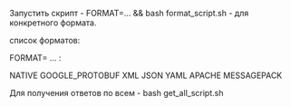 Запустить скрипт - FORMAT=... && bash format_script.sh - для конкретного формата.

список форматов:

FORMAT= ... :

NATIVE
GOOGLE_PROTOBUF
XML
JSON
YAML
APACHE
MESSAGEPACK


Для получения ответов по всем - bash get_all_script.sh
